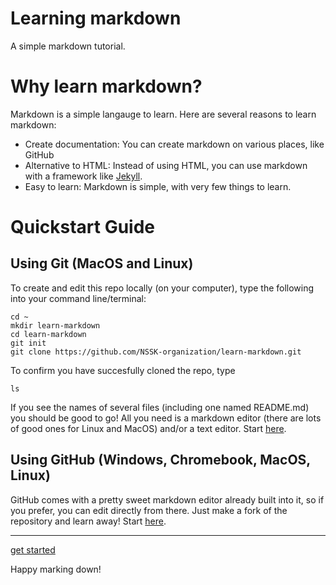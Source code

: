 <meta name="google-site-verification" content="F6Ue4-g2rx1rrYl9TIDpmeAGpd29TiOzOd70-Laavrk" />

# Learning markdown

A simple markdown tutorial.

# Why learn markdown?

Markdown is a simple langauge to learn. Here are several reasons to learn markdown:

* Create documentation: You can create markdown on various places, like GitHub
* Alternative to HTML: Instead of using HTML, you can use markdown with a framework like [Jekyll](https://jekyllrb.com/).
* Easy to learn: Markdown is simple, with very few things to learn.

# Quickstart Guide

## Using Git (MacOS and Linux)

To create and edit this repo locally (on your computer), type the following into your command line/terminal:

```
cd ~
mkdir learn-markdown
cd learn-markdown
git init
git clone https://github.com/NSSK-organization/learn-markdown.git
```
To confirm you have succesfully cloned the repo, type

```
ls
```

If you see the names of several files (including one named README.md) you should be good to go! All you need is a markdown editor (there are lots of good ones for Linux and MacOS) and/or a text editor. Start [here](/tutorial/the_basics.md).

## Using GitHub (Windows, Chromebook, MacOS, Linux)

GitHub comes with a pretty sweet markdown editor already built into it, so if you prefer, you can edit directly from there. Just make a fork of the repository and learn away! Start [here](https://github.com/NSSK-organization/learn-markdown/blob/main/tutorial/the_basics.md).

***

[get started](https://nssk-organization.github.io/learn-markdown/tutorial/the_basics.md)

Happy marking down!
